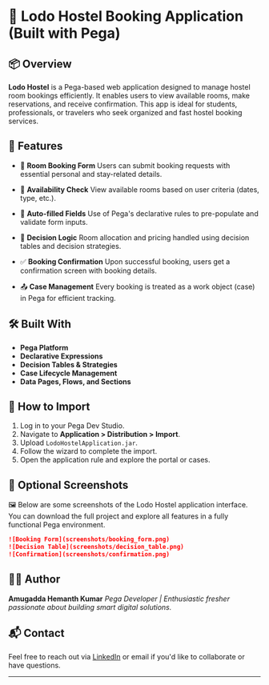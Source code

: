 # 🏨 Lodo Hostel Booking Application (Built with Pega)

## 📦 Overview

**Lodo Hostel** is a Pega-based web application designed to manage hostel room bookings efficiently. It enables users to view available rooms, make reservations, and receive confirmation. This app is ideal for students, professionals, or travelers who seek organized and fast hostel booking services.

## 🚀 Features

* 🧾 **Room Booking Form**
  Users can submit booking requests with essential personal and stay-related details.

* 📅 **Availability Check**
  View available rooms based on user criteria (dates, type, etc.).

* 📝 **Auto-filled Fields**
  Use of Pega's declarative rules to pre-populate and validate form inputs.

* 🧠 **Decision Logic**
  Room allocation and pricing handled using decision tables and decision strategies.

* ✅ **Booking Confirmation**
  Upon successful booking, users get a confirmation screen with booking details.

* 📤 **Case Management**
  Every booking is treated as a work object (case) in Pega for efficient tracking.

## 🛠️ Built With

* **Pega Platform**
* **Declarative Expressions**
* **Decision Tables & Strategies**
* **Case Lifecycle Management**
* **Data Pages, Flows, and Sections**

## 🧰 How to Import

1. Log in to your Pega Dev Studio.
2. Navigate to **Application > Distribution > Import**.
3. Upload `LodoHostelApplication.jar`.
4. Follow the wizard to complete the import.
5. Open the application rule and explore the portal or cases.

## 📸 Optional Screenshots

🖼️ Below are some screenshots of the Lodo Hostel application interface.
You can download the full project and explore all features in a fully functional Pega environment.

```md
![Booking Form](screenshots/booking_form.png)
![Decision Table](screenshots/decision_table.png)
![Confirmation](screenshots/confirmation.png)
```

## 🧑‍💻 Author

**Amugadda Hemanth Kumar**
*Pega Developer | Enthusiastic fresher passionate about building smart digital solutions.*

## 📬 Contact

Feel free to reach out via [LinkedIn](https://www.linkedin.com/in/amugaddahemanthkumar/) or email if you'd like to collaborate or have questions.

---
